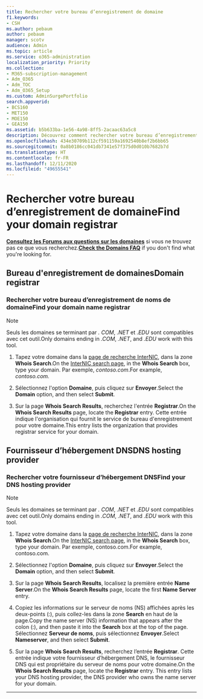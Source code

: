 ```yaml
---
title: Rechercher votre bureau d’enregistrement de domaine
f1.keywords:
- CSH
ms.author: pebaum
author: pebaum
manager: scotv
audience: Admin
ms.topic: article
ms.service: o365-administration
localization_priority: Priority
ms.collection:
- M365-subscription-management
- Adm_O365
- Adm_TOC
- Adm_O365_Setup
ms.custom: AdminSurgePortfolio
search.appverid:
- BCS160
- MET150
- MOE150
- GEA150
ms.assetid: b5b633ba-1e56-4a98-8ff5-2acaac63a5c8
description: Découvrez comment rechercher votre bureau d’enregistrement de domaines et votre fournisseur d’hébergement DNS à l’aide de la recherche InterNIC.
ms.openlocfilehash: 434e30709b112cf591159a1692540b8ef2b6bb65
ms.sourcegitcommit: 0a8b0186cc041db7341e57f375d0d010b7682b7d
ms.translationtype: HT
ms.contentlocale: fr-FR
ms.lasthandoff: 12/11/2020
ms.locfileid: "49655541"
---
```

# <a name="find-your-domain-registrar"></a><span data-ttu-id="af81a-103">Rechercher votre bureau d’enregistrement de domaine</span><span class="sxs-lookup"><span data-stu-id="af81a-103">Find your domain registrar</span></span>

 <span data-ttu-id="af81a-104">**[Consultez les Forums aux questions sur les domaines](../setup/domains-faq.yml)** si vous ne trouvez pas ce que vous recherchez.</span><span class="sxs-lookup"><span data-stu-id="af81a-104">**[Check the Domains FAQ](../setup/domains-faq.yml)** if you don't find what you're looking for.</span></span> 
  
## <a name="domain-registrar"></a><span data-ttu-id="af81a-105">Bureau d'enregistrement de domaines</span><span class="sxs-lookup"><span data-stu-id="af81a-105">Domain registrar</span></span>
  
### <a name="find-your-domain-name-registrar"></a><span data-ttu-id="af81a-106">Rechercher votre bureau d’enregistrement de noms de domaine</span><span class="sxs-lookup"><span data-stu-id="af81a-106">Find your domain name registrar</span></span>

>[!NOTE]
> <span data-ttu-id="af81a-107">Seuls les domaines se terminant par *. COM*, *.NET* et *.EDU* sont compatibles avec cet outil.</span><span class="sxs-lookup"><span data-stu-id="af81a-107">Only domains ending in *.COM*, *.NET*, and *.EDU* work with this tool.</span></span>
  
1. <span data-ttu-id="af81a-108">Tapez votre domaine dans la [page de recherche InterNIC](https://go.microsoft.com/fwlink/p/?LinkId=402770), dans la zone **Whois Search**.</span><span class="sxs-lookup"><span data-stu-id="af81a-108">On the [InterNIC search page](https://go.microsoft.com/fwlink/p/?LinkId=402770), in the **Whois Search** box, type your domain.</span></span> <span data-ttu-id="af81a-109">Par exemple, *contoso.com*.</span><span class="sxs-lookup"><span data-stu-id="af81a-109">For example,  *contoso.com.*</span></span> 
    
2. <span data-ttu-id="af81a-110">Sélectionnez l'option **Domaine**, puis cliquez sur **Envoyer**.</span><span class="sxs-lookup"><span data-stu-id="af81a-110">Select the **Domain** option, and then select **Submit**.</span></span>
    
3. <span data-ttu-id="af81a-111">Sur la page **Whois Search Results**, recherchez l'entrée **Registrar**.</span><span class="sxs-lookup"><span data-stu-id="af81a-111">On the **Whois Search Results** page, locate the **Registrar** entry.</span></span> <span data-ttu-id="af81a-112">Cette entrée indique l'organisation qui fournit le service de bureau d'enregistrement pour votre domaine.</span><span class="sxs-lookup"><span data-stu-id="af81a-112">This entry lists the organization that provides registrar service for your domain.</span></span> 
    
## <a name="dns-hosting-provider"></a><span data-ttu-id="af81a-113">Fournisseur d’hébergement DNS</span><span class="sxs-lookup"><span data-stu-id="af81a-113">DNS hosting provider</span></span>
  
### <a name="find-your-dns-hosting-provider"></a><span data-ttu-id="af81a-114">Rechercher votre fournisseur d’hébergement DNS</span><span class="sxs-lookup"><span data-stu-id="af81a-114">Find your DNS hosting provider</span></span>

>[!NOTE]
> <span data-ttu-id="af81a-115">Seuls les domaines se terminant par *. COM*, *.NET* et *.EDU* sont compatibles avec cet outil.</span><span class="sxs-lookup"><span data-stu-id="af81a-115">Only domains ending in *.COM*, *.NET*, and *.EDU* work with this tool.</span></span>
  
1. <span data-ttu-id="af81a-116">Tapez votre domaine dans la [page de recherche InterNIC]( https://go.microsoft.com/fwlink/p/?LinkId=402770), dans la zone **Whois Search**.</span><span class="sxs-lookup"><span data-stu-id="af81a-116">On the [InterNIC search page]( https://go.microsoft.com/fwlink/p/?LinkId=402770), in the **Whois Search** box, type your domain.</span></span> <span data-ttu-id="af81a-117">Par exemple, contoso.com.</span><span class="sxs-lookup"><span data-stu-id="af81a-117">For example, contoso.com.</span></span> 
    
2. <span data-ttu-id="af81a-118">Sélectionnez l'option **Domaine**, puis cliquez sur **Envoyer**.</span><span class="sxs-lookup"><span data-stu-id="af81a-118">Select the **Domain** option, and then select **Submit**.</span></span>
    
3. <span data-ttu-id="af81a-119">Sur la page **Whois Search Results**, localisez la première entrée **Name Server**.</span><span class="sxs-lookup"><span data-stu-id="af81a-119">On the **Whois Search Results** page, locate the first **Name Server** entry.</span></span> 
    
4. <span data-ttu-id="af81a-120">Copiez les informations sur le serveur de noms (NS) affichées après les deux-points (:), puis collez-les dans la zone **Search** en haut de la page.</span><span class="sxs-lookup"><span data-stu-id="af81a-120">Copy the name server (NS) information that appears after the colon (:), and then paste it into the **Search** box at the top of the page.</span></span> <span data-ttu-id="af81a-121">Sélectionnez **Serveur de noms**, puis sélectionnez **Envoyer**.</span><span class="sxs-lookup"><span data-stu-id="af81a-121">Select **Nameserver**, and then select **Submit**.</span></span>
    
5. <span data-ttu-id="af81a-p105">Sur la page **Whois Search Results**, recherchez l’entrée **Registrar**. Cette entrée indique votre fournisseur d’hébergement DNS, le fournisseur DNS qui est propriétaire du serveur de noms pour votre domaine.</span><span class="sxs-lookup"><span data-stu-id="af81a-p105">On the **Whois Search Results** page, locate the **Registrar** entry. This entry lists your DNS hosting provider, the DNS provider who owns the name server for your domain.</span></span> 
    
---

